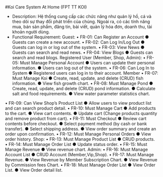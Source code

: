 #Koi Care System At Home (FPT TT KOI)
- Description: Hệ thống cung cấp các chức năng như quản lý hồ, cá và theo dõi sự thay đổi phát triển của chúng. Ngoài ra, có các tính năng mua, bán sản phẩm, đăng tin, bài viết, quản lý hóa đơn, doanh thu, tài khoản người dùng. 
- Functional Requirement:
  Guest:
•  FR-01: Can Register an Account
●	Guests can create a new account.
•  FR-02: Can Log In/Log Out
●	Guests can log in or log out of the system.
•  FR-03: View News
●	Guests can search and read news.
•  FR-04: View Blogs
●	Guests can search and read blogs.
Registered User (Member, Shop, Admin):
•  FR-05: Must Manage Personal Account
●	Users can update their personal information.
●	Users can log out of the system.
•  FR-06: Can Log In to System
●	Registered users can log in to their account.
Member
•  FR-07: Must Manage Koi 
●	Create, read, update, and delete (CRUD) fish information.
●	View fish growth chart.
•  FR-08: Must Manage Pond 
●	Create, read, update, and delete (CRUD) pond information.
●	Calculate salt and food requirements.
●	View water parameter statistics chart.

•  FR-09: Can View Shop’s Product List
●	Allow users to view product list and can search product detail.
•  FR-10: Must Manage Cart
●	Add products to the cart.
●	View cart contents.
●	Update cart (Change products quantity and remove product from cart).
•  FR-11: Must Checkout
●	Review cart contents before checkout.
●	Select payment method (by cash or bank transfer).
●	Select shipping address.
●	View order summary and create an order upon confirmation.
•  FR-12: Must Manage Personal Orders
●	View order history.
Shop:
•  FR-13: Must Manage Product List
●	CRUD products.
•  FR-14: Must Manage Order List
●	Update status order.
•  FR-15: Must Manage Revenue
●	View revenue chart.
Admin:
•  FR-16: Must Manage Account  List
●	CRUD Account (Member,Vip,Shop).
•  FR-17: Must Manage Revenue.
●	View Revenue by Member Subscription Chart.
●	View Revenue by Commission fees Chart.
•  FR-18: Must Manage Order List
●	View Order List.
●	View Order detail list.
